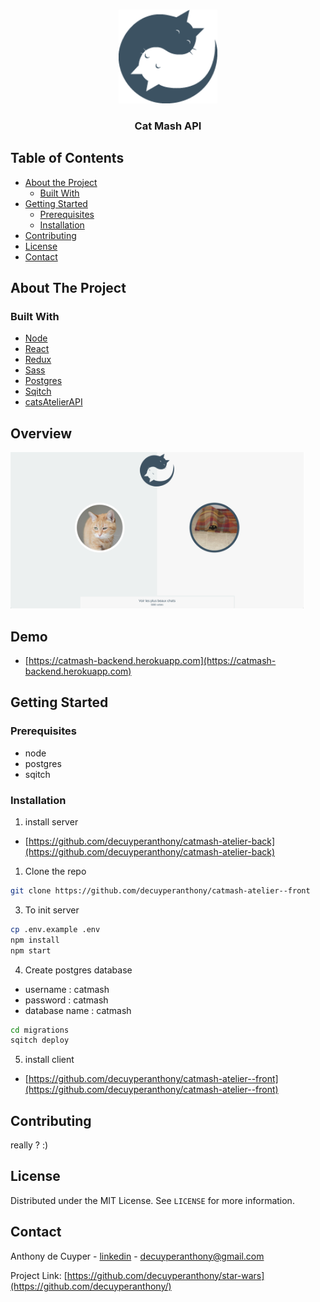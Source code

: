 <!-- PROJECT LOGO -->
<br />
<p align="center">
  <a href="https://github.com/othneildrew/Best-README-Template">
    <img src="./.github/img/logo-192.png" alt="Logo" width="auto" height="150">
    <!-- <img src=".github/img/logo.png" alt="Logo" width="80" height="80"> -->
  </a>

  <h3 align="center">Cat Mash API</h3>

## Table of Contents

* [About the Project](#about-the-project)
  * [Built With](#built-with)
* [Getting Started](#getting-started)
  * [Prerequisites](#prerequisites)
  * [Installation](#installation)
* [Contributing](#contributing)
* [License](#license)
* [Contact](#contact)



<!-- ABOUT THE PROJECT -->
## About The Project


### Built With

* [Node](https://nodejs.org/dist/latest-v12.x/docs/api/)
* [React](https://fr.reactjs.org/)
* [Redux](https://redux.js.org/)
* [Sass](https://sass-lang.com/documentation/syntax)
* [Postgres](https://www.postgresql.org/)
* [Sqitch](https://sqitch.org/)
* [catsAtelierAPI]()

## Overview
 <img src="./.github/img/catmash-screen.png" alt="Logo" width="auto" height="250">

## Demo


* [https://catmash-backend.herokuapp.com](https://catmash-backend.herokuapp.com)

<!-- GETTING STARTED -->
## Getting Started

### Prerequisites

* node
* postgres
* sqitch

### Installation

1. install server
* [https://github.com/decuyperanthony/catmash-atelier-back](https://github.com/decuyperanthony/catmash-atelier-back)

1. Clone the repo
```sh
git clone https://github.com/decuyperanthony/catmash-atelier--front
```



3. To init server
```sh
cp .env.example .env
npm install
npm start
```
4. Create postgres database
* username : catmash
* password : catmash
* database name : catmash
```sh
cd migrations
sqitch deploy
```


5. install client
* [https://github.com/decuyperanthony/catmash-atelier--front](https://github.com/decuyperanthony/catmash-atelier--front)



<!-- CONTRIBUTING -->
## Contributing
really ? :)




<!-- LICENSE -->
## License

Distributed under the MIT License. See `LICENSE` for more information.



<!-- CONTACT -->
## Contact

Anthony de Cuyper - [linkedin](https://www.linkedin.com/in/anthony-de-cuyper/) - decuyperanthony@gmail.com

Project Link: [https://github.com/decuyperanthony/star-wars](https://github.com/decuyperanthony/)
